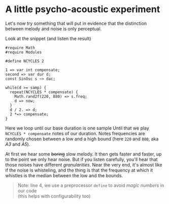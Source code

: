 # A little psycho-acoustic experiment

Let's now try something that will put in evidence
that the distinction between melody and noise
is only perceptual.

Look at the snippet (and listen the result)

```gwion,editable
#require Math
#require Modules

#define NCYCLES 2

1 => var int compensate;
second => var dur d;
const SinOsc s ~> dac;

while(d >= samp) {
  repeat(NCYCLES * compensate) {
    Math.rand2f(220, 880) => s.freq;
    d => now;
  }
  d / 2. => d;
  2 *=> compensate;
}
```

Here we loop until our base duration is one sample
Until that we play `NCYCLES * compensate` notes of our duration.
Notes frequencies are randomly chosen between a low and a high bound
(here `220` and `880`, aka *A3* and *A5*).

At first we hear some ~~boring~~ slow melody.
It then gets faster and faster,
up to the point we only hear noise.
But if you listen carefully,
you'll hear that those noises have different *granularities*.
Near the very end, it's almost like if the noise is whisteling,
and the thing is that the frequency at which it whistles
is the median between the low and the bounds.

> Note: line 4, we use a preprocessor `define` to avoid *magic numbers*
in our code  
(this helps with configurability too)



